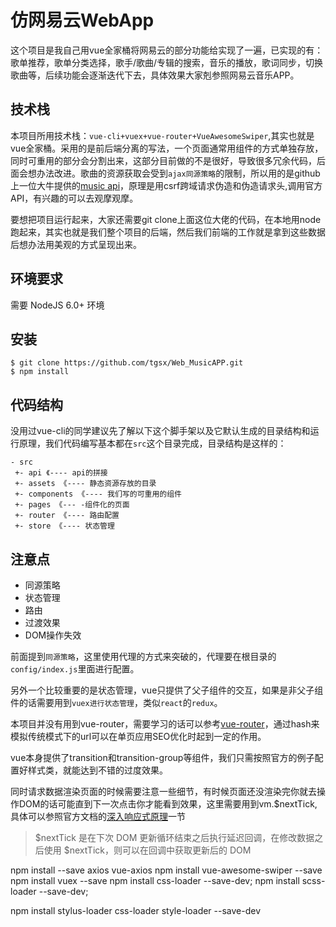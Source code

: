 # 仿网易云WebApp
这个项目是我自己用vue全家桶将网易云的部分功能给实现了一遍，已实现的有：歌单推荐，歌单分类选择，歌手/歌曲/专辑的搜索，音乐的播放，歌词同步，切换歌曲等，后续功能会逐渐迭代下去，具体效果大家剋参照网易云音乐APP。

## 技术栈
  本项目所用技术栈：`vue-cli+vuex+vue-router+VueAwesomeSwiper`,其实也就是vue全家桶。采用的是前后端分离的写法，一个页面通常用组件的方式单独存放，同时可重用的部分会分割出来，这部分目前做的不是很好，导致很多冗余代码，后面会想办法改进。歌曲的资源获取会受到`ajax同源策略`的限制，所以用的是github上一位大牛提供的[music api](https://github.com/Binaryify/NeteaseCloudMusicApi "")，原理是用csrf跨域请求伪造和伪造请求头,调用官方 API，有兴趣的可以去观摩观摩。

要想把项目运行起来，大家还需要git clone上面这位大佬的代码，在本地用node跑起来，其实也就是我们整个项目的后端，然后我们前端的工作就是拿到这些数据后想办法用美观的方式呈现出来。

## 环境要求
需要 NodeJS 6.0+ 环境

## 安装  
``` shell
$ git clone https://github.com/tgsx/Web_MusicAPP.git
$ npm install
```

## 代码结构
没用过vue-cli的同学建议先了解以下这个脚手架以及它默认生成的目录结构和运行原理，我们代码编写基本都在`src`这个目录完成，目录结构是这样的：
```
- src
 +- api 《---- api的拼接
 +- assets 《---- 静态资源存放的目录
 +- components 《---- 我们写的可重用的组件
 +- pages 《--- -组件化的页面
 +- router 《---- 路由配置
 +- store 《---- 状态管理
```
 
## 注意点

- 同源策略
- 状态管理
- 路由
- 过渡效果
- DOM操作失效

前面提到`同源策略`，这里使用代理的方式来突破的，代理要在根目录的`config/index.js`里面进行配置。

另外一个比较重要的是状态管理，vue只提供了父子组件的交互，如果是非父子组件的话需要用到`vuex进行状态管理`，类似`react`的`redux`。

本项目并没有用到vue-router，需要学习的话可以参考[vue-router](https://router.vuejs.org/zh-cn/ "")，通过hash来模拟传统模式下的url可以在单页应用SEO优化时起到一定的作用。

vue本身提供了transition和transition-group等组件，我们只需按照官方的例子配置好样式类，就能达到不错的过度效果。

同时请求数据渲染页面的时候需要注意一些细节，有时候页面还没渲染完你就去操作DOM的话可能直到下一次点击你才能看到效果，这里需要用到vm.$nextTick,具体可以参照官方文档的[深入响应式原理](https://cn.vuejs.org/v2/guide/reactivity.html "")一节

> $nextTick 是在下次 DOM 更新循环结束之后执行延迟回调，在修改数据之后使用 $nextTick，则可以在回调中获取更新后的 DOM


 

 npm install --save axios vue-axios
 npm install vue-awesome-swiper --save
 npm install vuex --save
 npm install css-loader --save-dev;
  npm install scss-loader --save-dev;

  npm install stylus-loader css-loader style-loader --save-dev